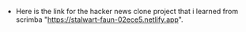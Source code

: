 * Here is the link for the hacker news clone project that i learned from scrimba "https://stalwart-faun-02ece5.netlify.app".
  
